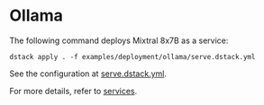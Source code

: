# Ollama

The following command deploys Mixtral 8x7B as a service:

```shell
dstack apply . -f examples/deployment/ollama/serve.dstack.yml
```

See the configuration at [serve.dstack.yml](serve.dstack.yml).

For more details, refer to [services](https://dstack.ai/docs/services).
